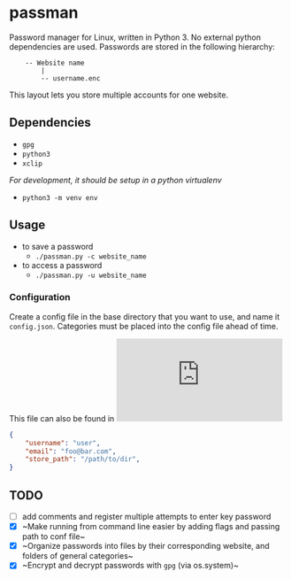 # passman

Password manager for Linux, written in Python 3.  No external python dependencies are used.  Passwords are stored in the following hierarchy:

```
	-- Website name
		|
		-- username.enc
```

This layout lets you store multiple accounts for one website.

## Dependencies

 - `gpg`
 - `python3`
 - `xclip`

 *For development, it should be setup in a python virtualenv*
 - `python3 -m venv env`

## Usage

 - to save a password
	- `./passman.py -c website_name`
 - to access a password
	- `./passman.py -u website_name`

### Configuration

Create a config file in the base directory that you want to use, and name it `config.json`.  Categories must be placed into the config file ahead of time. 

This file can also be found in ![sample_config.json](https://github.com/gbafana25/passman/blob/main/sample_config.json)
```json
{
	"username": "user",
	"email": "foo@bar.com",
	"store_path": "/path/to/dir",
}
```


## TODO

- [ ] add comments and register multiple attempts to enter key password
- [x] ~Make running from command line easier by adding flags and passing path to conf file~
- [x] ~Organize passwords into files by their corresponding website, and folders of general categories~
- [x] ~Encrypt and decrypt passwords with `gpg` (via os.system)~
